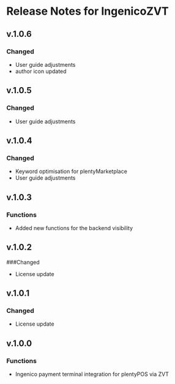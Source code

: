 # Release Notes for IngenicoZVT

## v.1.0.6
### Changed
- User guide adjustments
- author icon updated

## v.1.0.5
### Changed
- User guide adjustments

## v.1.0.4
### Changed
- Keyword optimisation for plentyMarketplace
- User guide adjustments

## v.1.0.3
### Functions
- Added new functions for the backend visibility

## v.1.0.2
###Changed
- License update

## v.1.0.1
### Changed
- License update

## v.1.0.0
### Functions
- Ingenico payment terminal integration for plentyPOS via ZVT 
